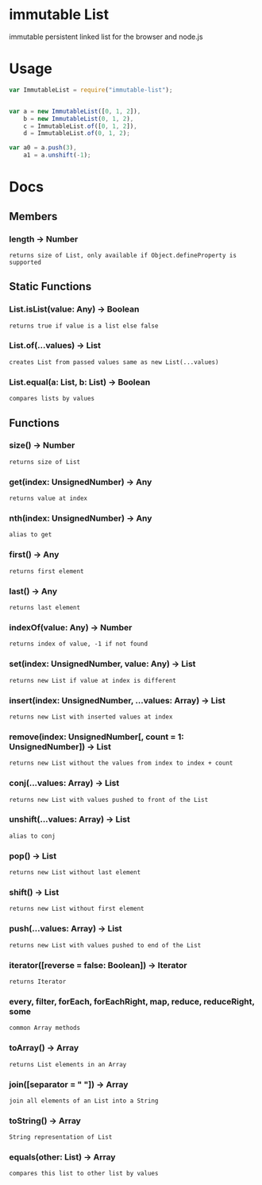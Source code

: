 immutable List
=======

immutable persistent linked list for the browser and node.js


# Usage
```javascript
var ImmutableList = require("immutable-list");


var a = new ImmutableList([0, 1, 2]),
    b = new ImmutableList(0, 1, 2),
    c = ImmutableList.of([0, 1, 2]),
    d = ImmutableList.of(0, 1, 2);

var a0 = a.push(3),
    a1 = a.unshift(-1);
```

# Docs

## Members

### length -> Number
    returns size of List, only available if Object.defineProperty is supported


## Static Functions

### List.isList(value: Any) -> Boolean
    returns true if value is a list else false

### List.of(...values) -> List
    creates List from passed values same as new List(...values)

### List.equal(a: List, b: List) -> Boolean
    compares lists by values


## Functions

### size() -> Number
    returns size of List

### get(index: UnsignedNumber) -> Any
    returns value at index

### nth(index: UnsignedNumber) -> Any
    alias to get

### first() -> Any
    returns first element

### last() -> Any
    returns last element

### indexOf(value: Any) -> Number
    returns index of value, -1 if not found

### set(index: UnsignedNumber, value: Any) -> List
    returns new List if value at index is different

### insert(index: UnsignedNumber, ...values: Array<Any>) -> List
    returns new List with inserted values at index

### remove(index: UnsignedNumber[, count = 1: UnsignedNumber]) -> List
    returns new List without the values from index to index + count

### conj(...values: Array<Any>) -> List
    returns new List with values pushed to front of the List

### unshift(...values: Array<Any>) -> List
    alias to conj

### pop() -> List
    returns new List without last element

### shift() -> List
    returns new List without first element

### push(...values: Array<Any>) -> List
    returns new List with values pushed to end of the List

### iterator([reverse = false: Boolean]) -> Iterator
    returns Iterator

### every, filter, forEach, forEachRight, map, reduce, reduceRight, some
    common Array methods

### toArray() -> Array
    returns List elements in an Array

### join([separator = " "]) -> Array
    join all elements of an List into a String

### toString() -> Array
    String representation of List

### equals(other: List) -> Array
    compares this list to other list by values

